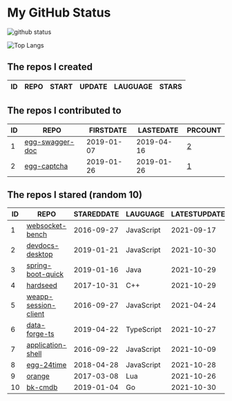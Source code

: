# My GitHub Status

<img src="https://github-readme-stats-1.yihong0618.vercel.app/api?username=jc-lathander&show_icons=true&&&hide_title=true&count_private=true" alt="github status" />

![Top Langs](https://github-readme-stats-1.yihong0618.vercel.app/api/top-langs/?username=jc-lathander&layout=compact)

<!--START_SECTION:my_github-->
## The repos I created
| ID | REPO | START | UPDATE | LAUGUAGE | STARS |
|----|------|-------|--------|----------|-------|

## The repos I contributed to
| ID |                                REPO                                | FIRSTDATE  | LASTEDATE  |                                          PRCOUNT                                           |
|----|--------------------------------------------------------------------|------------|------------|--------------------------------------------------------------------------------------------|
|  1 | [egg-swagger-doc](https://github.com/Yanshijie-EL/egg-swagger-doc) | 2019-01-07 | 2019-04-16 | [2](https://github.com/Yanshijie-EL/egg-swagger-doc/pulls?q=is%3Apr+author%3Ajc-lathander) |
|  2 | [egg-captcha](https://github.com/Raoul1996/egg-captcha)            | 2019-01-26 | 2019-01-26 | [1](https://github.com/Raoul1996/egg-captcha/pulls?q=is%3Apr+author%3Ajc-lathander)        |

## The repos I stared (random 10)
| ID |                                    REPO                                    | STAREDDATE |  LAUGUAGE  | LATESTUPDATE |
|----|----------------------------------------------------------------------------|------------|------------|--------------|
|  1 | [websocket-bench](https://github.com/BedrockStreaming/websocket-bench)     | 2016-09-27 | JavaScript | 2021-09-17   |
|  2 | [devdocs-desktop](https://github.com/egoist/devdocs-desktop)               | 2019-01-21 | JavaScript | 2021-10-30   |
|  3 | [spring-boot-quick](https://github.com/vector4wang/spring-boot-quick)      | 2019-01-16 | Java       | 2021-10-29   |
|  4 | [hardseed](https://github.com/yangyangwithgnu/hardseed)                    | 2017-10-31 | C++        | 2021-10-29   |
|  5 | [weapp-session-client](https://github.com/CFETeam/weapp-session-client)    | 2016-09-27 | JavaScript | 2021-04-24   |
|  6 | [data-forge-ts](https://github.com/data-forge/data-forge-ts)               | 2019-04-22 | TypeScript | 2021-10-27   |
|  7 | [application-shell](https://github.com/GoogleChromeLabs/application-shell) | 2016-09-22 | JavaScript | 2021-10-09   |
|  8 | [egg-24time](https://github.com/seasonstar/egg-24time)                     | 2018-04-28 | JavaScript | 2021-10-28   |
|  9 | [orange](https://github.com/orlabs/orange)                                 | 2017-03-08 | Lua        | 2021-10-26   |
| 10 | [bk-cmdb](https://github.com/Tencent/bk-cmdb)                              | 2019-01-04 | Go         | 2021-10-30   |

<!--END_SECTION:my_github-->
